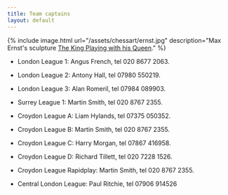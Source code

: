 ```yaml
---
title: Team captains
layout: default
---
```


{% include image.html url="/assets/chessart/ernst.jpg" description="Max Ernst's sculpture [The King Playing with his Queen](http://streathambrixtonchess.blogspot.com/2006/03/chess-in-art-postscript-significance-of.html)." %}

* London League 1: Angus French, tel 020 8677 2063.

* London League 2: Antony Hall, tel 07980 550219.

* London League 3: Alan Romeril, tel 07984 089903.

* Surrey League 1: Martin Smith, tel 020 8767 2355.

<!--* London League 4: Jose Dimiti, tel 07706 881807

* Surrey League 1 and Alexander Cup: Martin Smith, tel 020 8767 2355.

* Surrey League Lauder Trophy: No team this year.
//-->

* Croydon League A: Liam Hylands, tel 07375 050352.

* Croydon League B: Martin Smith, tel 020 8767 2355.

* Croydon League C: Harry Morgan, tel 07867 416958.

* Croydon League D: Richard Tillett, tel 020 7228 1526.

* Croydon League Rapidplay: Martin Smith, tel 020 8767 2355.

* Central London League: Paul Ritchie, tel 07906 914526
